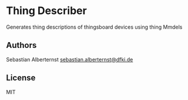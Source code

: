 # Thing Describer

Generates thing descriptions of thingsboard devices using thing Mmdels

## Authors

Sebastian Alberternst <sebastian.alberternst@dfki.de>

## License

MIT 

